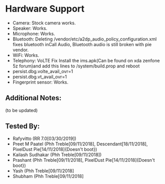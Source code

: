 # Hardware Support
* Camera: Stock camera works.
* Speaker: Works.
* Microphone: Works.
* Bluetooth: Deleting /vendor/etc/a2dp_audio_policy_configuration.xml fixes bluetooth inCall Audio, Bluetooth audio is still broken with pie vendor.
* WiFi: Works.
* Telephony: VoLTE Fix Install the ims.apk(Can be found on xda zenfone 5z forum)and add this lines to /system/build.prop and reboot
* persist.dbg.volte_avail_ovr=1
* persist.dbg.vt_avail_ovr=1
* Fingerprint sensor: Works.

## Additional Notes:
(to be updated)

## Tested By:
* Rafyvitto (RR 7.0[03/30/2019])
* Preet M Paatel (Phh Treble[09/11/2018], Descendant[18/11/2018], PixelDust Pie[14/11/2018]{Doesn't boot})
* Kailash Sudhakar (Phh Treble[09/11/2018])
* Prashant (Phh Treble[09/11/2018], PixelDust Pie[14/11/2018]{Doesn't boot})
* Yash (Phh Treble[09/11/2018]
* Shubham (Phh Treble[09/11/2018]